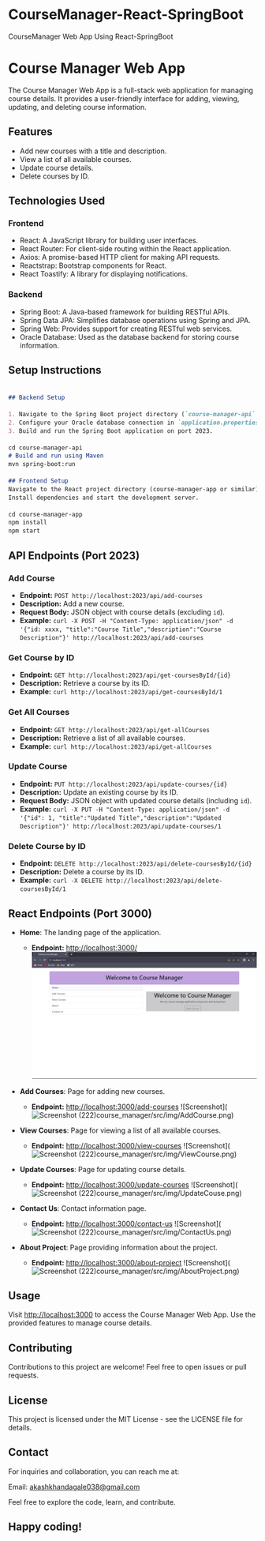 # CourseManager-React-SpringBoot
CourseManager Web App Using React-SpringBoot

# Course Manager Web App

The Course Manager Web App is a full-stack web application for managing course details. It provides a user-friendly interface for adding, viewing, updating, and deleting course information.

## Features

- Add new courses with a title and description.
- View a list of all available courses.
- Update course details.
- Delete courses by ID.

## Technologies Used

### Frontend
- React: A JavaScript library for building user interfaces.
- React Router: For client-side routing within the React application.
- Axios: A promise-based HTTP client for making API requests.
- Reactstrap: Bootstrap components for React.
- React Toastify: A library for displaying notifications.

### Backend
- Spring Boot: A Java-based framework for building RESTful APIs.
- Spring Data JPA: Simplifies database operations using Spring and JPA.
- Spring Web: Provides support for creating RESTful web services.
- Oracle Database: Used as the database backend for storing course information.

## Setup Instructions

```markdown

## Backend Setup

1. Navigate to the Spring Boot project directory (`course-manager-api` or similar).
2. Configure your Oracle database connection in `application.properties` or `application.yml`.
3. Build and run the Spring Boot application on port 2023.

cd course-manager-api
# Build and run using Maven
mvn spring-boot:run

## Frontend Setup
Navigate to the React project directory (course-manager-app or similar).
Install dependencies and start the development server.

cd course-manager-app
npm install
npm start
```

## API Endpoints (Port 2023)

### Add Course 
- **Endpoint:** `POST http://localhost:2023/api/add-courses`
- **Description:** Add a new course.
- **Request Body:** JSON object with course details (excluding `id`).
- **Example:** `curl -X POST -H "Content-Type: application/json" -d '{"id: xxxx, "title":"Course Title","description":"Course Description"}' http://localhost:2023/api/add-courses`

### Get Course by ID
- **Endpoint:** `GET http://localhost:2023/api/get-coursesById/{id}`
- **Description:** Retrieve a course by its ID.
- **Example:** `curl http://localhost:2023/api/get-coursesById/1`

### Get All Courses
- **Endpoint:** `GET http://localhost:2023/api/get-allCourses`
- **Description:** Retrieve a list of all available courses.
- **Example:** `curl http://localhost:2023/api/get-allCourses`

### Update Course
- **Endpoint:** `PUT http://localhost:2023/api/update-courses/{id}`
- **Description:** Update an existing course by its ID.
- **Request Body:** JSON object with updated course details (including `id`).
- **Example:** `curl -X PUT -H "Content-Type: application/json" -d '{"id": 1, "title":"Updated Title","description":"Updated Description"}' http://localhost:2023/api/update-courses/1`

### Delete Course by ID
- **Endpoint:** `DELETE http://localhost:2023/api/delete-coursesById/{id}`
- **Description:** Delete a course by its ID.
- **Example:** `curl -X DELETE http://localhost:2023/api/delete-coursesById/1`

## React Endpoints (Port 3000)

- **Home**: The landing page of the application.
  - **Endpoint:** [http://localhost:3000/](http://localhost:3000/)
![My Image](https://github.com/sKyi01/CourseManager-React-SpringBoot/blob/43f5a3155ff69cf764f347f2f7197c8d7c3b95fc/course_manager/src/img/Home.png)


- **Add Courses**: Page for adding new courses.
  - **Endpoint:** [http://localhost:3000/add-courses](http://localhost:3000/add-courses)
    ![Screenshot](![Screenshot (222)](https://github.com/sKyi01/CourseManager-React-SpringBoot/)course_manager/src/img/AddCourse.png)

- **View Courses**: Page for viewing a list of all available courses.
  - **Endpoint:** [http://localhost:3000/view-courses](http://localhost:3000/view-courses)
    ![Screenshot](![Screenshot (222)](https://github.com/sKyi01/CourseManager-React-SpringBoot/)course_manager/src/img/ViewCourse.png)

- **Update Courses**: Page for updating course details.
  - **Endpoint:** [http://localhost:3000/update-courses](http://localhost:3000/update-courses)
    ![Screenshot](![Screenshot (222)](https://github.com/sKyi01/CourseManager-React-SpringBoot/)course_manager/src/img/UpdateCouse.png)

- **Contact Us**: Contact information page.
  - **Endpoint:** [http://localhost:3000/contact-us](http://localhost:3000/contact-us)
    ![Screenshot](![Screenshot (222)](https://github.com/sKyi01/CourseManager-React-SpringBoot/)course_manager/src/img/ContactUs.png)

- **About Project**: Page providing information about the project.
  - **Endpoint:** [http://localhost:3000/about-project](http://localhost:3000/about-project)
    ![Screenshot](![Screenshot (222)](https://github.com/sKyi01/CourseManager-React-SpringBoot/)course_manager/src/img/AboutProject.png)




## Usage

Visit [http://localhost:3000](http://localhost:3000) to access the Course Manager Web App.
Use the provided features to manage course details.

## Contributing

Contributions to this project are welcome! Feel free to open issues or pull requests.

## License

This project is licensed under the MIT License - see the LICENSE file for details.


## Contact
For inquiries and collaboration, you can reach me at:

Email: akashkhandagale038@gmail.com

Feel free to explore the code, learn, and contribute.

## Happy coding!


